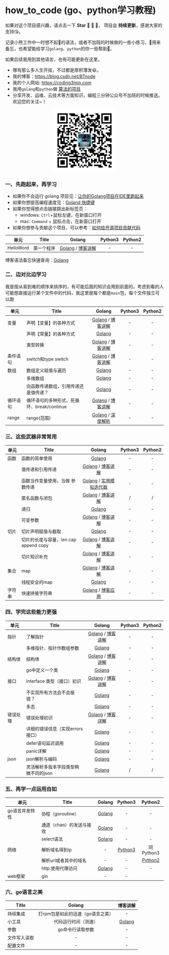 # how_to_code (go、python学习教程)

如果对这个项目感兴趣，请点击一下 **Star** :star2: :bow: :star2:， 项目会 **持续更新**，感谢大家的支持:kissing_heart:。

记录小熊工作中一时想不起:thought_balloon:的语法，或者不加班的时候做的一些小练习，:metal:用来备忘，也希望能给学习`golang`、`python`的你一些帮助:revolving_hearts:。

如果后续我用到其他语言，也有可能更新在这里。

* 哪有那么多人生开挂，不过都是厚积薄发:laughing:。
* 我的博客：https://blog.csdn.net/BTnode
* 我的个人网站: https://coding3min.com
* 我用`golang`和`python`做 [算法的项目](https://github.com/minibear2333/LeetCode)
* 分享开发、运维、云技术等方面知识，编程三分钟公众号不加班的时候推送。欢迎您的关注~！

<div align="center"><img border="0" src="qrcode.jpg" alt="Coder" title="gongzhonghao" with="200" height="200"></div>

### 一、先跑起来，再学习

* 如果你不会运行 golang 项目见：[让你的Golang项目在IDE里跑起来](https://coding3min.com/646.html)
* 如果你想提高编程速度见：[Goland 快捷键](goland.md)
* 如果你觉得想点击链接跳出新标签页：
    * windows: `Ctrl`+鼠标左键，在新窗口打开
    * mac: `Command` + 鼠标点击，在新窗口打开 
* 如果你想参与贡献这个项目，可以参考：[如何给开源项目贡献代码](howToContribute.md)

| 单元 |                  Title                   |                  Golang                  |     Python3                |           Python2 |
| ---- | ---- | :--------------------------------------: | :--------------------------------------: |  :--------------------------------------: | 
| HelloWord| 第一个程序 | [Golang](golang/easy/hello.go) / [博客讲解](https://coding3min.com/725.html)|-|-|


博客语法备忘快速查询：[Golang](https://coding3min.com/561.html)

### 二、边对比边学习

我是按从易到难的顺序来排序的，有可能后面的知识会用到前面的。考虑到看的人可能想直接运行某个文件中的代码，我这里就每个都是`main`包，每个文件独立可以跑

| 单元 |                  Title                   |                  Golang                  |     Python3                |           Python2 |
| ---- | ---- | :--------------------------------------: | :--------------------------------------: |  :--------------------------------------: | 
| 变量 | 声明【变量】的各种方式 | [Golang](golang/easy/variable/variable.go) / [博客讲解](https://coding3min.com/727.html) |-|-|
| |声明【常量】的各种方式 | [Golang](golang/easy/variable/const.go) |-|-|
| |类型转换|[Golang](golang/easy/type/type1.go) / [博客讲解](https://coding3min.com/729.html)|-|-|
| 条件语句| switch和type switch | [Golang](golang/easy/ifelse_switch/switch.go) / [博客讲解](https://coding3min.com/731.html) |-|-|
| 数组| 数组定义赋值与遍历|[Golang](golang/easy/arrray/array1.go)| - | - |
|  | 多维数组 | [Golang](golang/easy/arrray/array2.go) | - | - |
| | 向函数传递数组，引用传递还是值传递？| [Golang](golang/easy/arrray/array3.go)| - | - | 
| 循环语句 | 循环语句的多种形式、死循环、break/continue | [Golang](golang/easy/for_range/for.go) / [博客讲解](https://coding3min.com/735.html) |-|-| 
| range | range(范围) | [Golang](golang/easy/range/range1.go) / [深度解析](https://coding3min.com/741.html) | - | - |


### 三、这些武器非常常用

| 单元 |                  Title                   |                  Golang                  |     Python3                |           Python2 |
| ---- | ---- | :--------------------------------------: | :--------------------------------------: |  :--------------------------------------: | 
| 函数|函数的简单使用| [Golang](golang/easy/function/main.go)| - | -|
| | 值传递和引用传递| [Golang](golang/easy/function/more.go) / [博客讲解](https://coding3min.com/764.html) |-|-|
| | 函数当作变量使用，当做 参数传递|[Golang](golang/easy/function/function_value.go) / [实用模拟迭代器](golang/easy/function/function_value_good_demo.go)|-|-| 
| | 匿名函数与闭包| [Golang](golang/easy/function/close_package.go) / [博客讲解](https://coding3min.com/769.html)| / | / |
| | 递归 | [Golang](golang/easy/function/recursive.go) |-|-|
| | 可变参数| [Golang](golang/easy/function/varargs.go) / [博客讲解](https://coding3min.com/776.html)|-|-|
| 切片| 切片声明赋值与截取 | [Golang](golang/easy/slice/slice1.go)|-|-|
| | 切片的长度与容量，len cap append copy |  [Golang](golang/easy/slice/slice2.go) / [博客讲解](https://coding3min.com/780.html) |-|-|
| | 切片知识补充| [Golang](golang/easy/slice/slice3.go) / [博客讲解](https://coding3min.com/787.html) | - | -|
| 集合 | map | [Golang](golang/easy/map/map1.go) / [博客讲解](https://coding3min.com/783.html) |-|-|
| |  线程安全的map |[Golang](golang/easy/map/safemap.go)  | - | - |
| 字符串 |快速拼接字符串|[Golang](golang/easy/string/append_string.go) / [博客应用](https://coding3min.com/675.html)|-| -|

### 四、学完这些能力更强

| 单元 |                  Title                   |                  Golang                  |     Python3                |           Python2 |
| ---- | ---- | :--------------------------------------: | :--------------------------------------: |  :--------------------------------------: | 
| 指针| 了解指针|[Golang](golang/easy/point/point1.go) /  [博客讲解](https://coding3min.com/794.html) | - | - |
| | 多维指针、指针作数组参数| [Golang](golang/easy/point/point2.go)| - | - |
| 结构体| 结构体 | [Golang](golang/easy/struct/struct1.go) / [博客讲解](https://coding3min.com/797.html) | -|-|
| | go中定义一个类|[Golang](golang/easy/function/go_class.go)| - | - |
| 接口 | interface 类型（接口）初识| [Golang](golang/medium/interface/interface1.go) / [博客讲解](https://coding3min.com/799.html)|-|-|
| | 不实现所有方法会不会报错？| [Golang](golang/medium/interface/interface2.go)|-|-|
| | 多态| [Golang](golang/medium/interface_more/interface3.go)|-|-|
| 错误处理 | 错误处理初识 | [Golang](golang/easy/errors/error1.go) / [博客详解](https://coding3min.com/814.html)|-|-|
|  | 详细的错误信息（实现errors接口） | [Golang](golang/easy/errors/error2.go)|-|-|
|  | defer语句延迟调用 | [Golang](golang/easy/errors/defer.go)|-|-|
|  | panic详解 | [Golang](golang/easy/errors/panic1.go)|-|-|
|json |json解析与编码   | [Golang](golang/easy/json/parse_json.go) |-| -|
| |灵活解析多版本字段类型稍微不同的json   | [Golang](golang/medium/json_interface/fixed_json.go) | / |  / |


### 五、再学一点运用自如


| 单元 |                  Title                   |                  Golang                  |      Python3                |           Python2 |
| ---- | ---- | :--------------------------------------: | :--------------------------------------: |  :--------------------------------------: | 
| go语言并发特性 | 协程（goroutine）| [Golang](golang/medium/chan/goroutine.go)|  - | - |
| |通道（chan）的发送与接收 | [Golang](golang/medium/chan/chan.go) |  - | - |
| |select语法 | [Golang](golang/medium/chan/select.go) |  - | - |
| 网络 | 解析域名得到ip |-| [Python3](python/network/pase_hostname.py) | 同Python3 |
| |解析url或者其中的域名 |-|- |  [Python2](python/network/py2_parse_url_hostname.py)  |
| | http 使用代理访问|[Golang](golang/medium/http_proxy/static_proxy.go)| - | - |
| web框架 | gin |- |- |

### 六、go语言之美
|                  Title                   |                  Golang                  |    博客讲解|
| ---- | :--------------------------------------: | :--------------------------------------: | 
| 持续集成 | 打rpm包是如此的迅速（go语言之美） | - | [博客讲解](https://coding3min.com/716.html) |
| 小工具 |代码运行时间（测速）| [Golang](golang/utils/speed.go) |-|
| 参数|go命令行读取参数|-|-|
| 文件写入读取 |-|-|-|
|配置文件|-|-|-|

